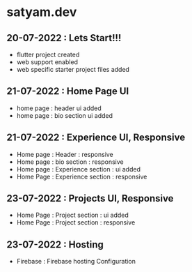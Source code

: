 # satyam.dev

## 20-07-2022 : Lets Start!!!
- flutter project created
- web support enabled 
- web specific starter project files added

## 21-07-2022 : Home Page UI
- home page : header ui added
- home page : bio section ui added

## 21-07-2022 : Experience UI, Responsive
- Home page : Header : responsive
- Home page : bio section : responsive
- Home page : Experience section : ui added
- Home Page : Experience section : responsive

## 23-07-2022 : Projects UI, Responsive
- Home Page : Project section : ui added
- Home Page : Project section : responsive

## 23-07-2022 : Hosting
- Firebase : Firebase hosting Configuration


